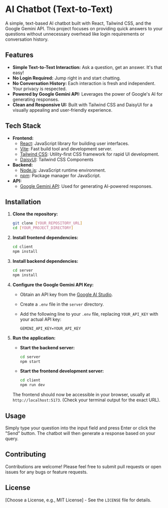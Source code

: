 # AI Chatbot (Text-to-Text)

A simple, text-based AI chatbot built with React, Tailwind CSS, and the Google Gemini API. This project focuses on providing quick answers to your questions without unnecessary overhead like login requirements or conversation history.

## Features

- **Simple Text-to-Text Interaction:** Ask a question, get an answer. It's that easy!
- **No Login Required:** Jump right in and start chatting.
- **No Conversation History:** Each interaction is fresh and independent. Your privacy is respected.
- **Powered by Google Gemini API:** Leverages the power of Google's AI for generating responses.
- **Clean and Responsive UI:** Built with Tailwind CSS and DaisyUI for a visually appealing and user-friendly experience.

## Tech Stack

- **Frontend:**
  - [React](https://reactjs.org/): JavaScript library for building user interfaces.
  - [Vite](https://vitejs.dev/): Fast build tool and development server.
  - [Tailwind CSS](https://tailwindcss.com/): Utility-first CSS framework for rapid UI development.
  - [DaisyUI](https://daisyui.com/): Tailwind CSS Components
- **Backend:**
  - [Node.js](https://nodejs.org/): JavaScript runtime environment.
  - [npm](https://www.npmjs.com/): Package manager for JavaScript.
- **API:**
  - [Google Gemini API](https://ai.google.dev/): Used for generating AI-powered responses.

## Installation

1.  **Clone the repository:**

    ```bash
    git clone [YOUR_REPOSITORY_URL]
    cd [YOUR_PROJECT_DIRECTORY]
    ```

2.  **Install frontend dependencies:**

    ```bash
    cd client
    npm install
    ```

3.  **Install backend dependencies:**

    ```bash
    cd server
    npm install
    ```

4.  **Configure the Google Gemini API Key:**

    - Obtain an API key from the [Google AI Studio](https://ai.google.dev/).
    - Create a `.env` file in the `server` directory.
    - Add the following line to your `.env` file, replacing `YOUR_API_KEY` with your actual API key:

      ```
      GEMINI_API_KEY=YOUR_API_KEY
      ```

5.  **Run the application:**

    - **Start the backend server:**

      ```bash
      cd server
      npm start
      ```

    - **Start the frontend development server:**

      ```bash
      cd client
      npm run dev
      ```

    The frontend should now be accessible in your browser, usually at `http://localhost:5173`. (Check your terminal output for the exact URL).

## Usage

Simply type your question into the input field and press Enter or click the "Send" button. The chatbot will then generate a response based on your query.

## Contributing

Contributions are welcome! Please feel free to submit pull requests or open issues for any bugs or feature requests.

## License

[Choose a License, e.g., MIT License] - See the `LICENSE` file for details.
